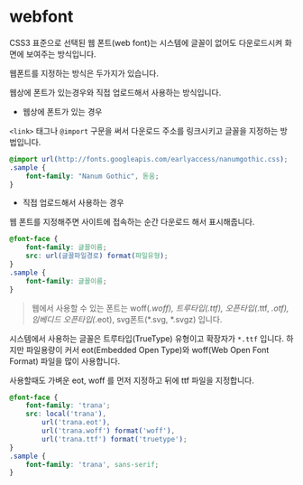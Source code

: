 # webfont


CSS3 표준으로 선택된 웹 폰트(web font)는 시스템에 글꼴이 없어도 다운로드시켜 화면에 보여주는 방식입니다.

웹폰트를 지정하는 방식은 두가지가 있습니다.

웹상에 폰트가 있는경우와 직접 업로드해서 사용하는 방식입니다.

- 웹상에 폰트가 있는 경우

`<link>` 태그나 `@import` 구문을 써서 다운로드 주소를 링크시키고 글꼴을 지정하는 방법입니다.

```css
@import url(http://fonts.googleapis.com/earlyaccess/nanumgothic.css);
.sample {
    font-family: "Nanum Gothic", 돋움;
}
```

- 직접 업로드해서 사용하는 경우

웹 폰트를 지정해주면 사이트에 접속하는 순간 다운로드 해서 표시해줍니다.

```css
@font-face {
    font-family: 글꼴이름;
    src: url(글꼴파일경로) format(파일유형);
}
.sample {
    font-family: 글꼴이름;
}
```

> 웹에서 사용할 수 있는 폰트는 woff(*.woff), 트루타입(.ttf), 오픈타입(*.ttf, *.otf), 임베디드 오픈타입(*.eot), svg폰트(*.svg, *.svgz) 입니다.

시스템에서 사용하는 글꼴은 트루타입(TrueType) 유형이고 확장자가 `*.ttf` 입니다. 하지만 파일용량이 커서 eot(Embedded Open Type)와 woff(Web Open Font Format) 파일을 많이 사용합니다.

사용할때도 가벼운 eot, woff 를 먼저 지정하고 뒤에 ttf 파일을 지정합니다.

```css
@font-face {
    font-family: 'trana';
    src: local('trana'),
        url('trana.eot'),
        url('trana.woff') format('woff'),
        url('trana.ttf') format('truetype');
}
.sample {
    font-family: 'trana', sans-serif;
}
```
